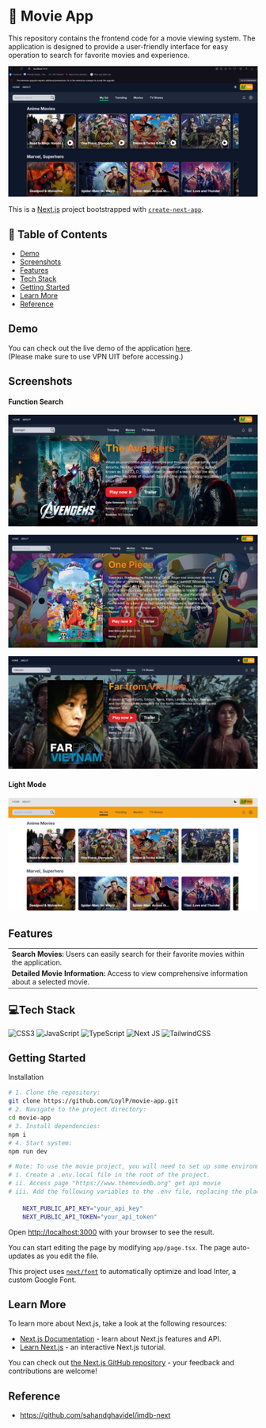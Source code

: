 <h1>🍿 Movie App</h1>
<p>This repository contains the frontend code for a movie viewing system. The application is designed to provide a user-friendly interface for easy operation to search for favorite movies and experience.</p>

![](./public/darkmode.png)

This is a [Next.js](https://nextjs.org/) project bootstrapped with [`create-next-app`](https://github.com/vercel/next.js/tree/canary/packages/create-next-app).

## 📑 Table of Contents
- [Demo](#demo)
- [Screenshots](#screenshots)
- [Features](#features)
- [Tech Stack](#tech-stack)
- [Getting Started](#getting-started)
- [Learn More](#learn-more)
- [Reference](#reference)



## Demo
<div>You can check out the live demo of the application <a href="https://movie-qdovlavje-loylps-projects.vercel.app/?genre=mylist">here</a>.</div>
<div>(Please make sure to use VPN UIT before accessing.)</div>

## Screenshots

#### Function Search
![](./public/avenger.png)

![](./public/anime.png)

![](./public/film.png)

#### Light Mode
![](./public/light.png)

## Features

<table>
  <tbody>
    <tr>
      <td><strong>Search Movies:</strong> Users can easily search for their favorite movies within the application.</td>
    </tr>
    <tr>
      <td><strong>Detailed Movie Information: </strong> Access to view comprehensive information about a selected movie.</td>
    </tr>
  </tbody>
</table>

## 💻Tech Stack
![CSS3](https://img.shields.io/badge/css3-%231572B6.svg?style=for-the-badge&logo=css3&logoColor=white) ![JavaScript](https://img.shields.io/badge/javascript-%23323330.svg?style=for-the-badge&logo=javascript&logoColor=%23F7DF1E) ![TypeScript](https://img.shields.io/badge/typescript-%23007ACC.svg?style=for-the-badge&logo=typescript&logoColor=white) ![Next JS](https://img.shields.io/badge/Next-black?style=for-the-badge&logo=next.js&logoColor=white) ![TailwindCSS](https://img.shields.io/badge/tailwindcss-%2338B2AC.svg?style=for-the-badge&logo=tailwind-css&logoColor=white)

## Getting Started

Installation

```bash
# 1. Clone the repository:
git clone https://github.com/LoylP/movie-app.git
# 2. Navigate to the project directory:
cd movie-app
# 3. Install dependencies:
npm i
# 4. Start system:
npm run dev
```
```bash
# Note: To use the movie project, you will need to set up some environment variables on your development machine.
# i. Create a .env.local file in the root of the project.
# ii. Access page "https://www.themoviedb.org" get api movie
# iii. Add the following variables to the .env file, replacing the placeholder values with your own:

    NEXT_PUBLIC_API_KEY="your_api_key"
    NEXT_PUBLIC_API_TOKEN="your_api_token"
```

Open [http://localhost:3000](http://localhost:3000) with your browser to see the result.

You can start editing the page by modifying `app/page.tsx`. The page auto-updates as you edit the file.

This project uses [`next/font`](https://nextjs.org/docs/basic-features/font-optimization) to automatically optimize and load Inter, a custom Google Font.

## Learn More

To learn more about Next.js, take a look at the following resources:

- [Next.js Documentation](https://nextjs.org/docs) - learn about Next.js features and API.
- [Learn Next.js](https://nextjs.org/learn) - an interactive Next.js tutorial.

You can check out [the Next.js GitHub repository](https://github.com/vercel/next.js/) - your feedback and contributions are welcome!

## Reference
-  https://github.com/sahandghavidel/imdb-next
